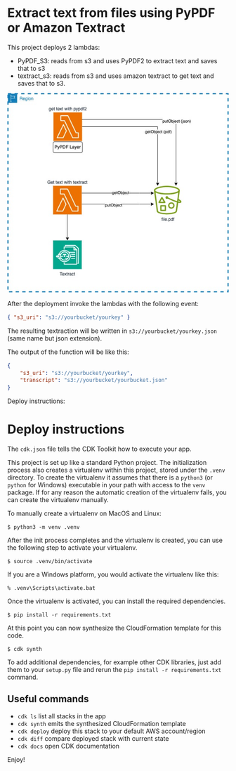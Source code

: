 
# Extract text from files using PyPDF or Amazon Textract

This project deploys 2 lambdas:

* PyPDF_S3: reads from s3 and uses PyPDF2 to extract text and saves that to s3
* textract_s3: reads from s3 and uses amazon textract to get text and saves that to s3.

![](textract_pypdf.jpg)


After the deployment invoke the lambdas with the following event:

```json
{ "s3_uri": "s3://yourbucket/yourkey" }
```

The resulting textraction will be written in `s3://yourbucket/yourkey.json` (same name but json extension).

The output of the function will be like this:

```json
{ 
    "s3_uri": "s3://yourbucket/yourkey",
    "transcript": "s3://yourbucket/yourbucket.json"
}
```

Deploy instructions:

# Deploy instructions

The `cdk.json` file tells the CDK Toolkit how to execute your app.

This project is set up like a standard Python project.  The initialization
process also creates a virtualenv within this project, stored under the `.venv`
directory.  To create the virtualenv it assumes that there is a `python3`
(or `python` for Windows) executable in your path with access to the `venv`
package. If for any reason the automatic creation of the virtualenv fails,
you can create the virtualenv manually.

To manually create a virtualenv on MacOS and Linux:

```
$ python3 -m venv .venv
```

After the init process completes and the virtualenv is created, you can use the following
step to activate your virtualenv.

```
$ source .venv/bin/activate
```

If you are a Windows platform, you would activate the virtualenv like this:

```
% .venv\Scripts\activate.bat
```

Once the virtualenv is activated, you can install the required dependencies.

```
$ pip install -r requirements.txt
```

At this point you can now synthesize the CloudFormation template for this code.

```
$ cdk synth
```

To add additional dependencies, for example other CDK libraries, just add
them to your `setup.py` file and rerun the `pip install -r requirements.txt`
command.

## Useful commands

 * `cdk ls`          list all stacks in the app
 * `cdk synth`       emits the synthesized CloudFormation template
 * `cdk deploy`      deploy this stack to your default AWS account/region
 * `cdk diff`        compare deployed stack with current state
 * `cdk docs`        open CDK documentation

Enjoy!
